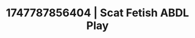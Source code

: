 ---
categories:
- Swimmer
- Close contact
- Teacher fantasy
- Erotic dance
- Latina
image: /assets/images/1747787856404.jpg
layout: post
seo:
  description: Featured content with high-quality Scat Fetish, ABDL Play. HD images
    available.
  keywords: Scat Fetish, ABDL Play
  og_image: /assets/images/1747787856404.jpg
  schema_type: VisualArtwork
tags:
- ABDL Play
- '#1747787856404'
- Scat Fetish
title: 1747787856404 | Scat Fetish ABDL Play
---